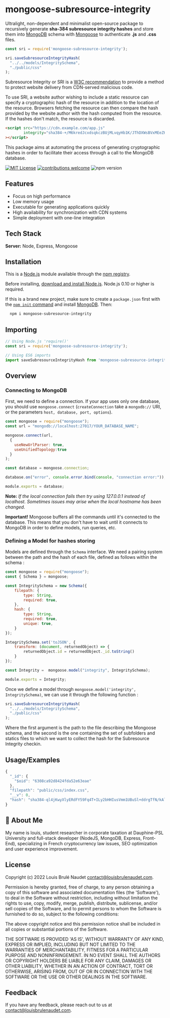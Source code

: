 
# mongoose-subresource-integrity

Ultralight, non-dependent and minimalist open-source package to recursively generate **sha-384 subresource integrity hashes** and store them into [MongoDB](https://www.mongodb.com) schema with [Mongoose](https://www.npmjs.com/package/mongoose) to authenticate **.js** and **.css** files.

```js
const sri = require('mongoose-subresource-integrity');

sri.saveSubresourceIntegrityHash(
  "../../models/IntegritySchema",
  "./public/css"
);
```

Subresource Integrity or SRI is a [W3C recommendation](https://www.w3.org/TR/SRI/) to provide a method to protect website delivery from CDN-served malicious code.

To use SRI, a website author wishing to include a static resource can specify a cryptographic hash of the resource in addition to the location of the resource. Browsers fetching the resource can then compare the hash provided by the website author with the hash computed from the resource. If the hashes don't match, the resource is discarded.

```html
<script src="https://cdn.example.com/app.js"
        integrity="sha384-+/M6kredJcxdsqkczBUjMLvqyHb1K/JThDXWsBVxMEeZHEaMKEOEct339VItX1zB"
></script>
```

This package aims at automating the process of generating cryptographic hashes in order to facilitate their access through a call to the MongoDB database.

[![MIT License](https://img.shields.io/badge/License-MIT-green.svg)](https://choosealicense.com/licenses/mit/) 
[![contributions welcome](https://img.shields.io/badge/contributions-welcome-brightgreen.svg?style=flat)](https://github.com/louisbrulenaudet/mongoose-subresource-integrity/issues)
![npm version](https://img.shields.io/npm/v/mongoose-subresource-integrity)

## Features

- Focus on high performance
- Low memory usage
- Executable for generating applications quickly
- High availability for synchronization with CDN systems
- Simple deployment with one-line integration

## Tech Stack

**Server:** Node, Express, Mongoose

## Installation

This is a [Node.js](https://nodejs.org/en/) module available through the [npm registry](https://www.npmjs.com/).

Before installing, [download and install Node.js](https://nodejs.org/en/download/). Node.js 0.10 or higher is required.

If this is a brand new project, make sure to create a `package.json` first with the [`npm init` command](https://docs.npmjs.com/creating-a-package-json-file) and install [MongoDB](https://www.mongodb.org/downloads). Then:

```bash
  npm i mongoose-subresource-integrity 
```

## Importing

```js
// Using Node.js 'require()'
const sri = require('mongoose-subresource-integrity');

// Using ES6 imports
import saveSubresourceIntegrityHash from 'mongoose-subresource-integrity';
```

## Overview

### Connecting to MongoDB

First, we need to define a connection. If your app uses only one database, you should use `mongoose.connect` (`createConnection` take a `mongodb://` URI, or the parameters `host, database, port, options`).

```js
const mongoose = require("mongoose");
const url = "mongodb://localhost:27017/YOUR_DATABASE_NAME";

mongoose.connect(url,
  {
    useNewUrlParser: true,
    useUnifiedTopology:true
  }
);

const database = mongoose.connection;

database.on("error", console.error.bind(console, "connection error:"));

module.exports = database;
```

**Note:** _If the local connection fails then try using 127.0.0.1 instead of localhost. Sometimes issues may arise when the local hostname has been changed._

**Important!** Mongoose buffers all the commands until it's connected to the database. This means that you don't have to wait until it connects to MongoDB in order to define models, run queries, etc.

### Defining a Model for hashes storing

Models are defined through the `Schema` interface. We need a pairing system between the path and the hash of each file, defined as follows within the schema :

```js
const mongoose = require("mongoose");
const { Schema } = mongoose;

const IntegritySchema = new Schema({
    filepath: {
        type: String,
        required: true,
    },
    hash: {
        type: String,
        required: true,
        unique: true,
    }
});

IntegritySchema.set('toJSON', {
    transform: (document, returnedObject) => {
        returnedObject.id = returnedObject._id.toString()
    }
});

const Integrity =  mongoose.model("integrity", IntegritySchema);

module.exports = Integrity;
```

Once we define a model through `mongoose.model('integrity', IntegritySchema)`, we can use it through the following function :
```js
sri.saveSubresourceIntegrityHash(
  "../../models/IntegritySchema",
  "./public/css"
);
````

Where the first argument is the path to the file describing the Mongoose schema, and the second is the one containing the set of subfolders and statics files to which we want to collect the hash for the Subresource Integrity checkin.
## Usage/Examples

```javascript
{
  "_id": {
    "$oid": "6308ca92d8424fda52e63eae"
  },
  "filepath": "public/css/index.css",
  "__v": 0,
  "hash": "sha384-ql4jKwyXlyERdFY59Fq4T+ILy2bHHIusVmm1UBuSl+ddrgTfN/kAlG7lbY2oo645"
}

```

## 🚀 About Me

My name is louis, student researcher in corporate taxation at Dauphine-PSL University and full-stack developer (NodeJS, MongoDB, Express, Front-End), specializing in French cryptocurrency law issues, SEO optimization and user experience improvement. 

## License

Copyright (c) 2022 Louis Brulé Naudet <contact@louisbrulenaudet.com>.

Permission is hereby granted, free of charge, to any person obtaining a copy of this software and associated documentation files (the 'Software'), to deal in the Software without restriction, including without limitation the rights to use, copy, modify, merge, publish, distribute, sublicense, and/or sell copies of the Software, and to permit persons to whom the Software is furnished to do so, subject to the following conditions:

The above copyright notice and this permission notice shall be included in all copies or substantial portions of the Software.

THE SOFTWARE IS PROVIDED 'AS IS', WITHOUT WARRANTY OF ANY KIND, EXPRESS OR IMPLIED, INCLUDING BUT NOT LIMITED TO THE WARRANTIES OF MERCHANTABILITY, FITNESS FOR A PARTICULAR PURPOSE AND NONINFRINGEMENT. IN NO EVENT SHALL THE AUTHORS OR COPYRIGHT HOLDERS BE LIABLE FOR ANY CLAIM, DAMAGES OR OTHER LIABILITY, WHETHER IN AN ACTION OF CONTRACT, TORT OR OTHERWISE, ARISING FROM, OUT OF OR IN CONNECTION WITH THE SOFTWARE OR THE USE OR OTHER DEALINGS IN THE SOFTWARE.

## Feedback

If you have any feedback, please reach out to us at contact@louisbrulenaudet.com.

